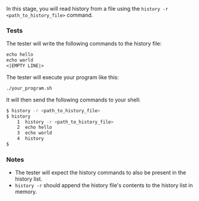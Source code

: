 In this stage, you will read history from a file using the `history -r <path_to_history_file>` command.

### Tests

The tester will write the following commands to the history file:

```txt
echo hello
echo world
<|EMPTY LINE|>
```

The tester will execute your program like this:

```bash
./your_program.sh
```

It will then send the following commands to your shell:

```bash
$ history -r <path_to_history_file>
$ history
    1  history -r <path_to_history_file>
    2  echo hello
    3  echo world
    4  history
$
```

### Notes
- The tester will expect the history commands to also be present in the history list.
- `history -r` should append the history file's contents to the history list in memory.